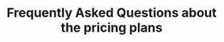 ---
title: "Frequently Asked Questions about the pricing plans"
subtitle: ""
# meta description
description: ""
draft: false
layout: "faq"

faq_list:
- title: "How does the pricing work?"
  content: "Everyone who downloads CodeModernizer gets the same, latest version of the software, regardless of the pricing plan you choose. The different variants available in are 'small', 'medium', 'large', and 'no limits'.The only differences are restrictions on the amount of classes and lines of code CodeModernizer processes. You only pay for is the license, there are no secret hidden costs."

- title: "Who is eligible to use the Educational / Open Source version?"
  content: 'The Educational / Open Source version is a way for students and open source developers to make use of CodeModernizer free of charge, and is available for individuals who

  - Are currently studying or employed at an educational institution

  - Are actively working on an open source project '

- title: "How does buying CodeModernizer work?"
  content: 'You can always [download](download/) the latest version of CodeModernizer from our website. However, for the program to work you need a key, which you can buy here. Afterwards you activate CodeModernizer with the key you received, and you can start using the software!'

---
